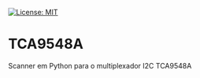 [![License: MIT](https://img.shields.io/badge/License-MIT-yellow.svg)](https://opensource.org/licenses/MIT)

# TCA9548A
Scanner em Python para o multiplexador I2C TCA9548A
